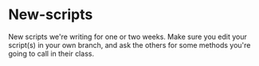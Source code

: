 # New-scripts
New scripts we're writing for one or two weeks.
Make sure you edit your script(s) in your own branch, and ask the others for some methods you're going to call in their class.
